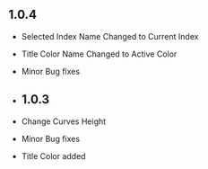 ## 1.0.4

- Selected Index Name Changed to Current Index
- Title Color Name Changed to Active Color
- Minor Bug fixes


- ## 1.0.3

- Change Curves Height
- Minor Bug fixes
- Title Color added
